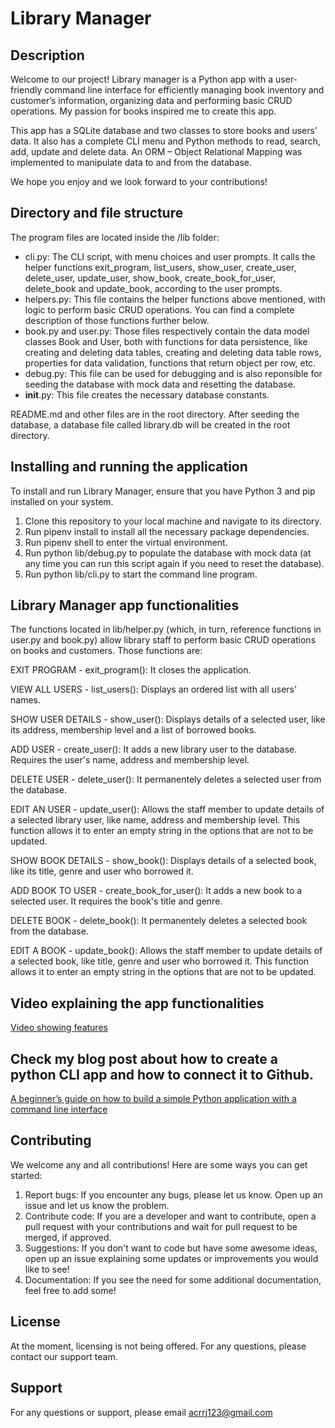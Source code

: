 # Library Manager 

## Description
Welcome to our project! Library manager is a Python app with a user-friendly command line interface for efficiently managing book inventory and customer’s information, organizing data and performing basic CRUD operations. My passion for books inspired me to create this app.

This app has a SQLite database and two classes to store books and users’ data. It also has a complete CLI menu and Python methods to read, search, add, update and delete data. An ORM – Object Relational Mapping was implemented to manipulate data to and from the database. 

We hope you enjoy and we look forward to your contributions!

## Directory and file structure
The program files are located inside the /lib folder: 
- cli.py: The CLI script, with menu choices and user prompts. It calls the helper functions exit_program, list_users, show_user, create_user, delete_user, update_user, show_book, create_book_for_user, delete_book and update_book, according to the user prompts. 
- helpers.py: This file contains the helper functions above mentioned, with logic to perform basic CRUD operations. You can find a complete description of those functions further below.    
- book.py and user.py: Those files respectively contain the data model classes Book and User, both with functions for data persistence, like creating and deleting data tables, creating and deleting data table rows, properties for data validation, functions that return object per row, etc.
- debug.py: This file can be used for debugging and is also reponsible for seeding the database with mock data and resetting the database.
- __init__.py: This file creates the necessary database constants.
  
README.md and other files are in the root directory. After seeding the database, a database file called library.db will be created in the root directory.

## Installing and running the application
To install and run Library Manager, ensure that you have Python 3 and pip installed on your system.
1. Clone this repository to your local machine and navigate to its directory.
2. Run pipenv install to install all the necessary package dependencies.
3. Run pipenv shell to enter the virtual environment.
4. Run python lib/debug.py to populate the database with mock data (at any time you can run this script again if you need to reset the database).
5. Run python lib/cli.py to start the command line program.

## Library Manager app functionalities
The functions located in lib/helper.py (which, in turn, reference functions in user.py and book.py) allow library staff to perform basic CRUD operations on books and customers. Those functions are: 

EXIT PROGRAM - exit_program(): It closes the application.

VIEW ALL USERS - list_users(): Displays an ordered list with all users' names. 

SHOW USER DETAILS - show_user(): Displays details of a selected user, like its address, membership level and a list of borrowed books.

ADD USER - create_user(): It adds a new library user to the database. Requires the user's name, address and membership level. 

DELETE USER - delete_user(): It permanentely deletes a selected user from the database.

EDIT AN USER - update_user(): Allows the staff member to update details of a selected library user, like name, address and membership level. This function allows it to enter an empty string in the options that are not to be updated.

SHOW BOOK DETAILS - show_book(): Displays details of a selected book, like its title, genre and user who borrowed it. 

ADD BOOK TO USER - create_book_for_user(): It adds a new book to a selected user. It requires the book's title and genre. 

DELETE BOOK - delete_book(): It permanentely deletes a selected book from the database.

EDIT A BOOK - update_book(): Allows the staff member to update details of a selected book, like title, genre and user who borrowed it. This function allows it to enter an empty string in the options that are not to be updated.

## Video explaining the app functionalities
[Video showing features](https://www.loom.com/share/bc09cf99e91a486fb75a8806b29bd58a?sid=d2448a63-d8bf-4f8a-9f03-d6835d162f5b)

## Check my blog post about how to create a python CLI app and how to connect it to Github. 
[A beginner’s guide on how to build a simple Python application with a command line interface](https://medium.com/@anna-cole/a-beginners-guide-on-how-to-build-a-simple-python-application-with-a-command-line-interface-6d7fb187789b)

## Contributing
We welcome any and all contributions! Here are some ways you can get started:
1. Report bugs: If you encounter any bugs, please let us know. Open up an issue and let us know the problem.
2. Contribute code: If you are a developer and want to contribute, open a pull request with your contributions and wait for pull request to be merged, if approved. 
3. Suggestions: If you don't want to code but have some awesome ideas, open up an issue explaining some updates or improvements you would like to see!
4. Documentation: If you see the need for some additional documentation, feel free to add some!

## License
At the moment, licensing is not being offered. For any questions, please contact our support team.

## Support
For any questions or support, please email acrrj123@gmail.com


